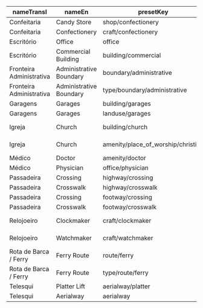 |nameTransl|nameEn|presetKey|searchable|icon|tags0|tags1|tags2|tags3|tags4|geometryArea|geometryLine|geometryPoint|geometryVertex|geometryRelation|
| ------ | ------ | ------ | ------ | ------ | ------ | ------ | ------ | ------ | ------ | ------ | ------ | ------ | ------ | ------ |
|Confeitaria|Candy Store|shop/confectionery| |shop|shop=confectionery| | | | |area| |point| | |
|Confeitaria|Confectionery|craft/confectionery| |bakery|craft=confectionery| | | | |area| |point| | |
|Escritório|Office|office| |commercial|office=*| | | | |area| |point|vertex| |
|Escritório|Commercial Building|building/commercial| |commercial|building=commercial| | | | |area| |point| | |
|Fronteira Administrativa|Administrative Boundary|boundary/administrative| | |boundary=administrative| | | | | |line| | | |
|Fronteira Administrativa|Administrative Boundary|type/boundary/administrative| |boundary|type=boundary|boundary=administrative| | | | | | | |relation|
|Garagens|Garages|building/garages| |warehouse|building=garages| | | | |area| |point| | |
|Garagens|Garages|landuse/garages| | |landuse=garages| | | | |area| | | | |
|Igreja|Church|building/church| |place-of-worship|building=church| | | | |area| |point| | |
|Igreja|Church|amenity/place_of_worship/christian| |religious-christian|amenity=place_of_worship|religion=christian| | | |area| |point| | |
|Médico|Doctor|amenity/doctor| |hospital|amenity=doctors| | | | |area| |point| | |
|Médico|Physician|office/physician| |commercial|office=physician| | | | |area| |point|vertex| |
|Passadeira|Crossing|highway/crossing| | |highway=crossing| | | | | | | |vertex| |
|Passadeira|Crosswalk|highway/crosswalk| | |highway=crossing|crossing=zebra| | | | | | |vertex| |
|Passadeira|Crossing|footway/crossing| | |highway=footway|footway=crossing| | | | |line| | | |
|Passadeira|Crosswalk|footway/crosswalk| | |highway=footway|footway=crossing|crossing=zebra| | | |line| | | |
|Relojoeiro|Clockmaker|craft/clockmaker| |circle-stroked|craft=clockmaker| | | | |area| |point| | |
|Relojoeiro|Watchmaker|craft/watchmaker| |circle-stroked|craft=watchmaker| | | | |area| |point| | |
|Rota de Barca / Ferry|Ferry Route|route/ferry| |ferry|route=ferry| | | | | |line| | | |
|Rota de Barca / Ferry|Ferry Route|type/route/ferry| |route-ferry|type=route|route=ferry| | | | | | | |relation|
|Telesqui|Platter Lift|aerialway/platter| | |aerialway=platter| | | | | |line| | | |
|Telesqui|Aerialway|aerialway| | |aerialway=*| | | | | |line|point|vertex| |
